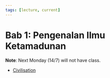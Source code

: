 ```yaml
---
tags: [lecture, current]
---
```


# Bab 1: Pengenalan Ilmu Ketamadunan

**Note**: Next Monday (14/7) will not have class.

- [Civilisation](202308072126.md)
